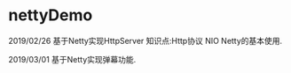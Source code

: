 # nettyDemo
2019/02/26
  基于Netty实现HttpServer 
  知识点:Http协议 NIO Netty的基本使用.

2019/03/01
  基于Netty实现弹幕功能.

